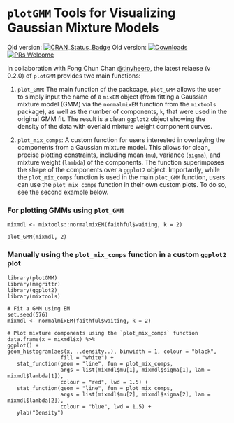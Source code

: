# `plotGMM` Tools for Visualizing Gaussian Mixture Models
Old version: [![CRAN_Status_Badge](https://www.r-pkg.org/badges/version/plotGMM)](http://cran.r-project.org/package=plotGMM)
Old version: [![Downloads](http://cranlogs.r-pkg.org/badges/grand-total/plotGMM)](http://cranlogs.r-pkg.org/)
[![PRs Welcome](https://img.shields.io/badge/PRs-welcome-brightgreen.svg?style=plastic)](https://github.com/pdwaggoner/plotGMM/pulls)

In collaboration with Fong Chun Chan [@tinyheero](https://github.com/tinyheero), the latest relaese (v 0.2.0) of `plotGMM` provides two main functions: 

1. `plot_GMM`: The main function of the packcage, `plot_GMM` allows the user to simply input the name of a `mixEM` object (from fitting a Gaussian mixture model (GMM) via the `normalmixEM` function from the `mixtools` package), as well as the number of components, `k`, that were used in the original GMM fit. The result is a clean `ggplot2` object showing the density of the data with overlaid mixture weight component curves.  

2. `plot_mix_comps`: A custom function for users interested in overlaying the components from a Gaussian mixture model. This allows for clean, precise plotting constraints, including mean (`mu`), variance (`sigma`), and mixture weight (`lambda`) of the components. The function superimposes the shape of the components over a `ggplot2` object. Importantly, while the `plot_mix_comps` function is used in the main `plot_GMM` function, users can use the `plot_mix_comps` function in their own custom plots. To do so, see the second example below. 

### For plotting GMMs using `plot_GMM`
```{r }
mixmdl <- mixtools::normalmixEM(faithful$waiting, k = 2)

plot_GMM(mixmdl, 2)
```

### Manually using the `plot_mix_comps` function in a custom `ggplot2` plot
```{r }
library(plotGMM)
library(magrittr)
library(ggplot2)
library(mixtools)

# Fit a GMM using EM
set.seed(576)
mixmdl <- normalmixEM(faithful$waiting, k = 2)

# Plot mixture components using the `plot_mix_comps` function
data.frame(x = mixmdl$x) %>%
ggplot() +
geom_histogram(aes(x, ..density..), binwidth = 1, colour = "black",
                 fill = "white") +
   stat_function(geom = "line", fun = plot_mix_comps,
                 args = list(mixmdl$mu[1], mixmdl$sigma[1], lam = mixmdl$lambda[1]),
                 colour = "red", lwd = 1.5) +
   stat_function(geom = "line", fun = plot_mix_comps,
                 args = list(mixmdl$mu[2], mixmdl$sigma[2], lam = mixmdl$lambda[2]),
                 colour = "blue", lwd = 1.5) +
   ylab("Density")
```
